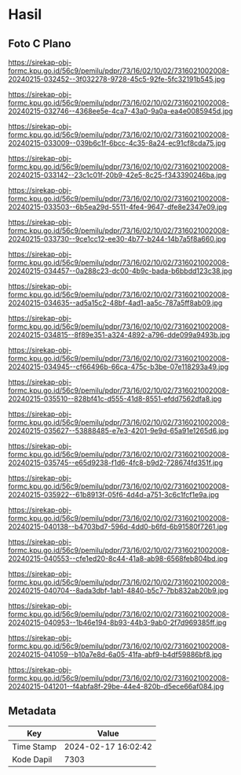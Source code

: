 # Hasil

## Foto C Plano

https://sirekap-obj-formc.kpu.go.id/56c9/pemilu/pdpr/73/16/02/10/02/7316021002008-20240215-032452--3f032278-9728-45c5-92fe-5fc32191b545.jpg

https://sirekap-obj-formc.kpu.go.id/56c9/pemilu/pdpr/73/16/02/10/02/7316021002008-20240215-032746--4368ee5e-4ca7-43a0-9a0a-ea4e0085945d.jpg

https://sirekap-obj-formc.kpu.go.id/56c9/pemilu/pdpr/73/16/02/10/02/7316021002008-20240215-033009--039b6c1f-6bcc-4c35-8a24-ec91cf8cda75.jpg

https://sirekap-obj-formc.kpu.go.id/56c9/pemilu/pdpr/73/16/02/10/02/7316021002008-20240215-033142--23c1c01f-20b9-42e5-8c25-f343390246ba.jpg

https://sirekap-obj-formc.kpu.go.id/56c9/pemilu/pdpr/73/16/02/10/02/7316021002008-20240215-033503--6b5ea29d-5511-4fe4-9647-dfe8e2347e09.jpg

https://sirekap-obj-formc.kpu.go.id/56c9/pemilu/pdpr/73/16/02/10/02/7316021002008-20240215-033730--9ce1cc12-ee30-4b77-b244-14b7a5f8a660.jpg

https://sirekap-obj-formc.kpu.go.id/56c9/pemilu/pdpr/73/16/02/10/02/7316021002008-20240215-034457--0a288c23-dc00-4b9c-bada-b6bbdd123c38.jpg

https://sirekap-obj-formc.kpu.go.id/56c9/pemilu/pdpr/73/16/02/10/02/7316021002008-20240215-034635--ad5a15c2-48bf-4ad1-aa5c-787a5ff8ab09.jpg

https://sirekap-obj-formc.kpu.go.id/56c9/pemilu/pdpr/73/16/02/10/02/7316021002008-20240215-034815--8f89e351-a324-4892-a796-dde099a9493b.jpg

https://sirekap-obj-formc.kpu.go.id/56c9/pemilu/pdpr/73/16/02/10/02/7316021002008-20240215-034945--cf66496b-66ca-475c-b3be-07e118293a49.jpg

https://sirekap-obj-formc.kpu.go.id/56c9/pemilu/pdpr/73/16/02/10/02/7316021002008-20240215-035510--828bf41c-d555-41d8-8551-efdd7562dfa8.jpg

https://sirekap-obj-formc.kpu.go.id/56c9/pemilu/pdpr/73/16/02/10/02/7316021002008-20240215-035627--53888485-e7e3-4201-9e9d-65a91e1265d6.jpg

https://sirekap-obj-formc.kpu.go.id/56c9/pemilu/pdpr/73/16/02/10/02/7316021002008-20240215-035745--e65d9238-f1d6-4fc8-b9d2-728674fd351f.jpg

https://sirekap-obj-formc.kpu.go.id/56c9/pemilu/pdpr/73/16/02/10/02/7316021002008-20240215-035922--61b8913f-05f6-4d4d-a751-3c6c1fcf1e9a.jpg

https://sirekap-obj-formc.kpu.go.id/56c9/pemilu/pdpr/73/16/02/10/02/7316021002008-20240215-040138--b4703bd7-596d-4dd0-b6fd-6b91580f7261.jpg

https://sirekap-obj-formc.kpu.go.id/56c9/pemilu/pdpr/73/16/02/10/02/7316021002008-20240215-040553--cfe1ed20-8c44-41a8-ab98-6568feb804bd.jpg

https://sirekap-obj-formc.kpu.go.id/56c9/pemilu/pdpr/73/16/02/10/02/7316021002008-20240215-040704--8ada3dbf-1ab1-4840-b5c7-7bb832ab20b9.jpg

https://sirekap-obj-formc.kpu.go.id/56c9/pemilu/pdpr/73/16/02/10/02/7316021002008-20240215-040953--1b46e194-8b93-44b3-9ab0-2f7d969385ff.jpg

https://sirekap-obj-formc.kpu.go.id/56c9/pemilu/pdpr/73/16/02/10/02/7316021002008-20240215-041059--b10a7e8d-6a05-41fa-abf9-b4df59886bf8.jpg

https://sirekap-obj-formc.kpu.go.id/56c9/pemilu/pdpr/73/16/02/10/02/7316021002008-20240215-041201--f4abfa8f-29be-44e4-820b-d5ece66af084.jpg


## Metadata

| Key        | Value               |
| ---------- | ------------------- |
| Time Stamp | 2024-02-17 16:02:42 |
| Kode Dapil | 7303                |



